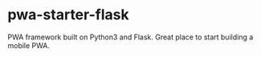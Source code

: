 # pwa-starter-flask
PWA framework built on Python3 and Flask.  Great place to start building a mobile PWA.
